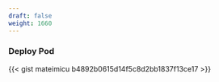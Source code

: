 ```yaml
---
draft: false
weight: 1660
---
```

### Deploy Pod
{{< gist mateimicu b4892b0615d14f5c8d2bb1837f13ce17 >}}
